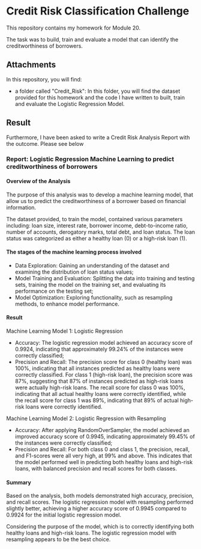 # Credit Risk Classification Challenge
This repository contains my homework for Module 20.

The task was to build, train and evaluate a model that can identify the creditworthiness of borrowers. 

## Attachments
In this repository, you will find:
- a folder called "Credit_Risk": In this folder, you will find the dataset provided for this homework and the code I have written to built, train and evaluate the Logistic Regression Model.

## Result

Furthermore, I have been asked to write a Credit Risk Analysis Report with the outcome.
Please see below


### Report: Logistic Regression Machine Learning to predict creditworthiness of borrowers 
#### Overview of the Analysis

The purpose of this analysis was to develop a machine learning model, that allow us to predict the creditworthiness of a borrower based on financial information.

The dataset provided, to train the model, contained various parameters including: loan size, interest rate, borrower income, debt-to-income ratio, number of accounts, derogatory marks, total debt, and loan status. The loan status was categorized as either a healthy loan (0) or a high-risk loan (1).

#### The stages of the machine learning process involved

- Data Exploration: Gaining an understanding of the dataset and examining the distribution of loan status values;
- Model Training and Evaluation: Splitting the data into training and testing sets, training the model on the training set, and evaluating its performance on the testing set;
- Model Optimization: Exploring functionality, such as resampling methods, to enhance model performance.

#### Result

Machine Learning Model 1: Logistic Regression
- Accuracy: The logistic regression model achieved an accuracy score of 0.9924, indicating that approximately 99.24% of the instances were correctly classified;
- Precision and Recall: The precision score for class 0 (healthy loan) was 100%, indicating that all instances predicted as healthy loans were correctly classified. For class 1 (high-risk loan), the precision score was 87%, suggesting that 87% of instances predicted as high-risk loans were actually high-risk loans. The recall score for class 0 was 100%, indicating that all actual healthy loans were correctly identified, while the recall score for class 1 was 89%, indicating that 89% of actual high-risk loans were correctly identified.

Machine Learning Model 2: Logistic Regression with Resampling
- Accuracy: After applying RandomOverSampler, the model achieved an improved accuracy score of 0.9945, indicating approximately 99.45% of the instances were correctly classified;
- Precision and Recall: For both class 0 and class 1, the precision, recall, and F1-scores were all very high, at 99% and above. This indicates that the model performed well in predicting both healthy loans and high-risk loans, with balanced precision and recall scores for both classes.

#### Summary

Based on the analysis, both models demonstrated high accuracy, precision, and recall scores. The logistic regression model with resampling performed slightly better, achieving a higher accuracy score of 0.9945 compared to 0.9924 for the initial logistic regression model.

Considering the purpose of the model, which is to correctly identifying both healthy loans and high-risk loans. The logistic regression model with resampling appears to be the best choice. 

